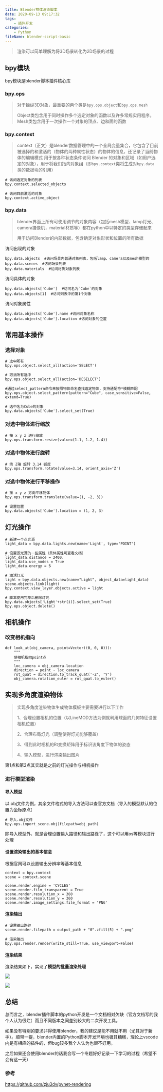 ```yaml
---
title: Blender物体渲染脚本
date: 2020-09-13 09:17:32
tags:
	- 插件开发
categories:
	- Python
fileName: blender-script-basic
---
```


> 渲染可以简单理解为将3D场景转化为2D场景的过程

## bpy模块

bpy模块是blender脚本插件核心库

### bpy.ops

> 对于操纵3D对象，最重要的两个类是`bpy.ops.object`和`bpy.ops.mesh`
>
> Object类包含用于同时操作多个选定对象的函数以及许多常规实用程序。Mesh类包含用于一次操作一个对象的顶点、边和面的函数

### bpy.context

> context（正文）是blender数据管理中的一个全局变量集合，它包含了目前被选择的和激活的（物体的两种属性状态）的物体的信息，还记录了当前物体的编辑模式
> 用于按各种状态条件访问 Blender 的对象和区域（如用户选定的对象），用于将我们指向对象组（即`bpy.context`类将生成对`bpy.data`类的数据块的引用）

```
# 访问选定对象的列表
bpy.context.selected_objects

# 访问目前激活的对象
bpy.context.active_object
```



### bpy.data

> blender界面上所有可使用调节的对象内容（包括mesh模型、lamp灯光、camera摄像机，material材质等）都在python中以特定的类型存储起来
>
> 用于访问Blender的内部数据，包含确定对象形状和位置的所有数据

访问出现的对象

```
bpy.data.objects  #访问场景内普通对象列表，包括lamp、camera以及mesh模型的
bpy.data.scenes  #访问场景列表
bpy.data.materials  #访问材质对象列表
```

访问具体的对象

```
bpy.data.objects['Cube']  #访问名为`Cube`的对象
bpy.data.objects[1]  #访问列表中的第1个对象
```

访问对象属性

```
bpy.data.objects['Cube'].name #访问对象名称
bpy.data.objects['Cube'].location #访问对象的位置
```



## 常用基本操作

### 选择对象

```
# 选中所有
bpy.ops.object.select_all(action='SELECT')

# 取消所有选中
bpy.ops.object.select_all(action='DESELECT')

#通过select_pattern命令来按照物体命名查找选定物体，支持通配符*模糊匹配
bpy.ops.object.select_pattern(pattern="Cube", case_sensitive=False, extend=True)

# 选中名为Cube的对象
bpy.data.objects['Cube'].select_set(True)
```

### 对选中物体进行缩放

```
# 按 x y z 进行缩放
bpy.ops.transform.resize(value=(1.1, 1.2, 1.4))
```

### 对选中物体进行旋转

```
# 绕 Z轴 旋转 3.14 弧度
bpy.ops.transform.rotate(value=3.14, orient_axis='Z')
```

### 对选中物体进行平移操作

```
# 按 x y z 方向平移物体
bpy.ops.transform.translate(value=(1, -2, 3))

# 设置位置
bpy.data.objects['Cube'].location = (1, 2, 3)
```





## 灯光操作

```
# 新建一个点光源
light_data = bpy.data.lights.new(name='Light', type='POINT')

# 设置该光源的一些属性（具体属性可查看文档）
light_data.distance = 2400.
light_data.use_nodes = True
light_data.energy = 5

# 激活灯光
light = bpy.data.objects.new(name="Light", object_data=light_data)
scene.objects.link(light)
bpy.context.view_layer.objects.active = light

# 脚本使用完毕后删除灯光
bpy.data.objects['Light'+str(i)].select_set(True)
bpy.ops.object.delete()
```



## 相机操作

### 改变相机指向

```
def look_at(obj_camera, point=Vector((0, 0, 0))):
	"""
	使相机指向point点
	"""
    loc_camera = obj_camera.location
    direction = point - loc_camera
    rot_quat = direction.to_track_quat('-Z', 'Y')
    obj_camera.rotation_euler = rot_quat.to_euler()
```



## 实现多角度渲染物体

> 实现多角度渲染物体生成物体模板主要需要进行以下工作
>
> 1、合理设置相机的位置（以LineMOD方法为例就利用球面的几何特征设置相机位置）
>
> 2、合理布局灯光（调整使得灯光能够覆盖）
>
> 3、得到此时相机的Rt变换矩阵用于标识该角度下物体的姿态
>
> 4、输入模型，进行渲染输出图片

第1点和第2点其实就是之前的灯光操作与相机操作

### 进行模型渲染

#### 导入模型

以.obj文件为例，其余文件格式的导入方法可以查官方文档（导入的模型默认的位置为坐标原点）

```
# 导入.obj文件
bpy.ops.import_scene.obj(filepath=obj_path)
```

除导入模型外，就是合理设置输入路径和输出路径了，这个可以用os等模块进行处理

#### 设置渲染输出的基本信息

根据官网可以设置输出分辨率等基本信息

```
context = bpy.context
scene = context.scene

scene.render.engine = 'CYCLES'
scene.render.film_transparent = True
scene.render.resolution_x = 360
scene.render.resolution_y = 360
scene.render.image_settings.file_format = 'PNG'
```

#### 渲染输出

```
# 设置输出路径
scene.render.filepath = output_path + "0".zfill(5) + ".png"

# 渲染输出
bpy.ops.render.render(write_still=True, use_viewport=False)
```

#### 渲染结果

渲染结果如下，实现了**模型的批量渲染处理**

![](http://cdn.ziyedy.top/Blender%E7%89%A9%E4%BD%93%E6%B8%B2%E6%9F%93%E8%84%9A%E6%9C%AC/%E6%B8%B2%E6%9F%93%E7%BB%93%E6%9E%9C1.png)

![](http://cdn.ziyedy.top/Blender%E7%89%A9%E4%BD%93%E6%B8%B2%E6%9F%93%E8%84%9A%E6%9C%AC/%E6%B8%B2%E6%9F%93%E7%BB%93%E6%9E%9C2.png)

## 总结

总而言之，blender插件脚本的python开发是一个文档相对欠缺（官方文档写的我个人认为很烂）而且不同版本之间差别较大的二次开发工具。

如果没有特别的要求非得使用blender，我的建议是能不用就不用（尤其对于新手）。顺带一提，blender内置的Python脚本开发环境也极其糟糕，理论上vscode内是有相应的插件的，但bug较多我个人认为也很不好用。

之后如果还会使用blender的话我会写一个专题好好记录一下学习的过程（希望不会有这一天）

### 参考

https://github.com/zju3dv/pvnet-rendering













